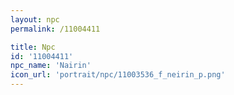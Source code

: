 ```yaml
---
layout: npc
permalink: /11004411

title: Npc
id: '11004411'
npc_name: 'Nairin'
icon_url: 'portrait/npc/11003536_f_neirin_p.png'
---
```

